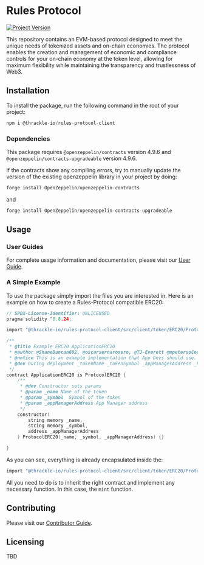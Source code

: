 # Rules Protocol

[![Project Version][version-image]][version-url]

This repository contains an EVM-based protocol designed to meet the unique needs of tokenized assets and on-chain economies. The protocol enables the creation and management of economic and compliance controls for your on-chain economy at the token level, allowing for maximum flexibility while maintaining the transparency and trustlessness of Web3.

[version-image]: https://img.shields.io/badge/Version-1.2.0-brightgreen?style=for-the-badge&logo=appveyor
[version-url]: https://github.com/thrackle-io/tron

## Installation

To install the package, run the following command in the root of your project:

```c
npm i @thrackle-io/rules-protocol-client
```

### Dependencies

This package requires `@openzeppelin/contracts` version 4.9.6 and `@openzeppelin/contracts-upgradeable` version 4.9.6.

If the contracts show any compiling errors, try to manually update the version of the existing openzeppelin library in your project by doing:

```c
forge install OpenZeppelin/openzeppelin-contracts
```

and

```c
forge install OpenZeppelin/openzeppelin-contracts-upgradeable
```

## Usage

### User Guides

For complete usage information and documentation, please visit our [User Guide][userGuide-url].

### A Simple Example

To use the package simply import the files you are interested in. Here is an example on how to create a Rules-Protocol compatible ERC20:

```c
// SPDX-License-Identifier: UNLICENSED
pragma solidity ^0.8.24;

import "@thrackle-io/rules-protocol-client/src/client/token/ERC20/ProtocolERC20.sol";

/**
 * @title Example ERC20 ApplicationERC20
 * @author @ShaneDuncan602, @oscarsernarosero, @TJ-Everett @mpetersoCode55
 * @notice This is an example implementation that App Devs should use.
 * @dev During deployment _tokenName _tokenSymbol _appManagerAddress _handlerAddress are set in constructor
 */
contract ApplicationERC20 is ProtocolERC20 {
    /**
     * @dev Constructor sets params
     * @param _name Name of the token
     * @param _symbol  Symbol of the token
     * @param _appManagerAddress App Manager address
     */
    constructor(
        string memory _name,
        string memory _symbol,
        address _appManagerAddress
    ) ProtocolERC20(_name, _symbol, _appManagerAddress) {}

}
```

As you can see, everything is already encapsulated inside the:

```c
import "@thrackle-io/rules-protocol-client/src/client/token/ERC20/ProtocolERC20.sol";
```

All you need to do is to inherit the right contract and implement any necessary function. In this case, the `mint` function.

## Contributing

Please visit our [Contributor Guide][contributorGuide-url].

## Licensing

TBD

<!-- These are the body links -->

[contributorGuide-url]: ./docs/contributorGuides/README.md
[userGuide-url]: ./docs/userGuides/README.md
[deploymentGuide-url]: ./docs/userGuides/deployment/NFT-DEPLOYMENT.md
[archOverview-url]: ./docs/userGuides/ARCHITECTURE-OVERVIEW.md
[ruleGuide-url]: ./docs/userGuides/rules/RULE-GUIDE.md
[glossary-url]: ./docs/userGuides/GLOSSARY.md
